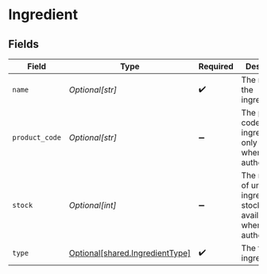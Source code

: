 # Ingredient


## Fields

| Field                                                                              | Type                                                                               | Required                                                                           | Description                                                                        | Example                                                                            |
| ---------------------------------------------------------------------------------- | ---------------------------------------------------------------------------------- | ---------------------------------------------------------------------------------- | ---------------------------------------------------------------------------------- | ---------------------------------------------------------------------------------- |
| `name`                                                                             | *Optional[str]*                                                                    | :heavy_check_mark:                                                                 | The name of the ingredient.                                                        | Sugar Syrup                                                                        |
| `product_code`                                                                     | *Optional[str]*                                                                    | :heavy_minus_sign:                                                                 | The product code of the ingredient, only available when authenticated.             | AC-A2DF3                                                                           |
| `stock`                                                                            | *Optional[int]*                                                                    | :heavy_minus_sign:                                                                 | The number of units of the ingredient in stock, only available when authenticated. | 10                                                                                 |
| `type`                                                                             | [Optional[shared.IngredientType]](undefined/models/shared/ingredienttype.md)       | :heavy_check_mark:                                                                 | The type of ingredient.                                                            |                                                                                    |